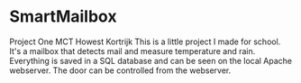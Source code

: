 # SmartMailbox
Project One MCT Howest Kortrijk
This is a little project I made for school. It's a mailbox that detects mail and measure temperature and rain.
Everything is saved in a SQL database and can be seen on the local Apache webserver. The door can be controlled from the webserver.
